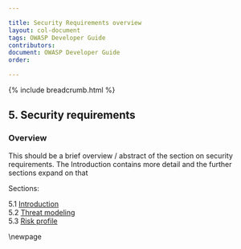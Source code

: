 ```yaml
---

title: Security Requirements overview
layout: col-document
tags: OWASP Developer Guide
contributors:
document: OWASP Developer Guide
order:

---
```


{% include breadcrumb.html %}

## 5. Security requirements

### Overview

This should be a brief overview / abstract of the section on security requirements.
The Introduction contains more detail and the further sections expand on that

Sections:

5.1 [Introduction](#introduction-to-security-requirements)  
5.2 [Threat modeling](#threat-modeling)  
5.3 [Risk profile](#risk-profile)  

\newpage
